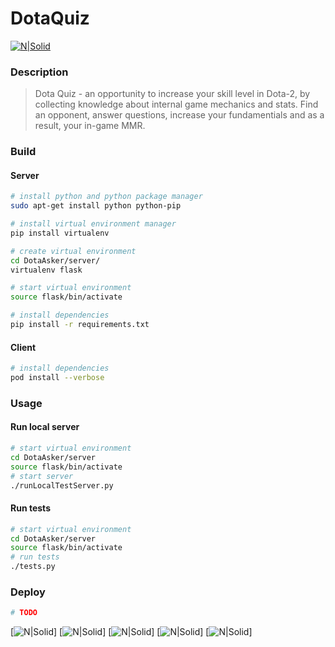 # DotaQuiz
[![N|Solid](http://i.imgur.com/PRajQSy.png)](https://ibb.co/jbi0TF)

### Description
> Dota Quiz - an opportunity to increase your skill level in Dota-2, by collecting knowledge about internal game mechanics and stats.
Find an opponent, answer questions, increase your fundamentials and as a result, your in-game MMR.

### Build
#### Server
```sh
# install python and python package manager
sudo apt-get install python python-pip

# install virtual environment manager
pip install virtualenv 

# create virtual environment
cd DotaAsker/server/ 
virtualenv flask 

# start virtual environment
source flask/bin/activate

# install dependencies
pip install -r requirements.txt
```
#### Client
```sh
# install dependencies
pod install --verbose
```

### Usage
#### Run local server
```sh
# start virtual environment
cd DotaAsker/server
source flask/bin/activate
# start server
./runLocalTestServer.py
```

#### Run tests
```sh
# start virtual environment
cd DotaAsker/server
source flask/bin/activate
# run tests
./tests.py
```

### Deploy
```sh
# TODO
```

[![N|Solid](https://pp.userapi.com/c637621/v637621025/3fb06/BYHGuUxR7D0.jpg)]
[![N|Solid](https://pp.userapi.com/c637621/v637621025/3fb10/U7e4eBSKY0I.jpg)]
[![N|Solid](https://pp.userapi.com/c637621/v637621025/3fb1a/QZHBS70erMM.jpg)]
[![N|Solid](https://pp.userapi.com/c637621/v637621025/3fb24/WN2h35hjtH4.jpg)]
[![N|Solid](https://pp.userapi.com/c637621/v637621025/4068b/rmvwaM7Y3Ys.jpg)]
